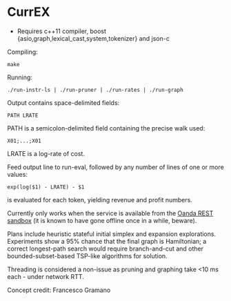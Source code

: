 CurrEX
======
- Requires c++11 compiler, boost {asio,graph,lexical\_cast,system,tokenizer} and json-c

Compiling:

	make

Running:

	./run-instr-ls | ./run-pruner | ./run-rates | ./run-graph

Output contains space-delimited fields:
	
	PATH LRATE

PATH is a semicolon-delimited field containing the precise walk used:

	X01;...;X01

LRATE is a log-rate of cost.
	
Feed output line to run-eval, followed by any number of lines of one or more values:

	exp(log($1) - LRATE) - $1

is evaluated for each token, yielding revenue and profit numbers.



Currently only works when the service is available from the [Oanda REST sandbox](http://api-sandbox.oanda.com/v1/{instruments,prices})
(it is known to have gone offline once in a while, beware). 

Plans include heuristic stateful initial simplex and expansion explorations.
Experiments show a 95% chance that the final graph is Hamiltonian; a correct longest-path search would require branch-and-cut and other
bounded-subset-based TSP-like algorithms for solution.

Threading is considered a non-issue as pruning and graphing take <10 ms each - under network RTT.


Concept credit: Francesco Gramano

